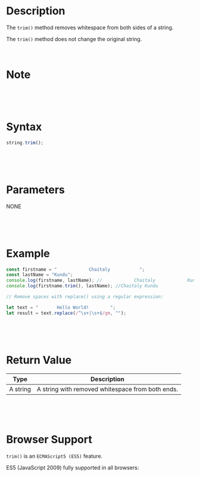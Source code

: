 # Description

The `trim()` method removes whitespace from both sides of a string.

The `trim()` method does not change the original string.

&nbsp;

# Note

&nbsp;

&nbsp;

# Syntax

```js
string.trim();
```

&nbsp;

&nbsp;

# Parameters

NONE

&nbsp;

&nbsp;

# Example

```js
const firstname = "            Chaitaly           ";
const lastName = "Kundu";
console.log(firstname, lastName); //            Chaitaly            Kundu
console.log(firstname.trim(), lastName); //Chaitaly Kundu

// Remove spaces with replace() using a regular expression:

let text = "       Hello World!        ";
let result = text.replace(/^\s+|\s+$/gm, "");
```

&nbsp;

&nbsp;

# Return Value

| Type     | Description                                      |
| -------- | ------------------------------------------------ |
| A string | A string with removed whitespace from both ends. |

&nbsp;

&nbsp;

# Browser Support

`trim()` is an `ECMAScript5 (ES5)` feature.

ES5 (JavaScript 2009) fully supported in all browsers:

